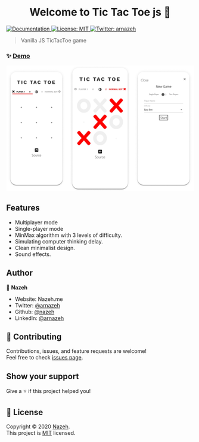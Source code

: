 <h1 align="center">Welcome to Tic Tac Toe js 👋</h1>
<p>
  <a href="https://github.com/Nazeh/tic-tac-toe-js/blob/master/README.md" target="_blank">
    <img alt="Documentation" src="https://img.shields.io/badge/documentation-yes-brightgreen.svg" />
  </a>
  <a href="https://github.com/Nazeh/tic-tac-toe-js/blob/master/LICENSE" target="_blank">
    <img alt="License: MIT" src="https://img.shields.io/badge/License-MIT-yellow.svg" />
  </a>
  <a href="https://twitter.com/arnazeh" target="_blank">
    <img alt="Twitter: arnazeh" src="https://img.shields.io/twitter/follow/arnazeh.svg?style=social" />
  </a>
</p>

> Vanilla JS TicTacToe game

### ✨ [Demo](https://nazeh.github.io/tic-tac-toe-js/)

<img alt='screenshot' src='docs/screenshot.webp'>

## Features

- Multiplayer mode
- Single-player mode
- MinMax algorithm with 3 levels of difficulty.
- Simulating computer thinking delay.
- Clean minimalist design.
- Sound effects.

## Author

👤 **Nazeh**

* Website: Nazeh.me
* Twitter: [@arnazeh](https://twitter.com/arnazeh)
* Github: [@nazeh](https://github.com/nazeh)
* LinkedIn: [@arnazeh](https://linkedin.com/in/arnazeh)

## 🤝 Contributing

Contributions, issues, and feature requests are welcome!<br />Feel free to check [issues page](https://github.com/Nazeh/tic-tac-toe-js/issues). 

## Show your support

Give a ⭐️ if this project helped you!

## 📝 License

Copyright © 2020 [Nazeh](https://github.com/nazeh).<br />
This project is [MIT](https://github.com/Nazeh/tic-tac-toe-js/blob/master/LICENSE) licensed.
